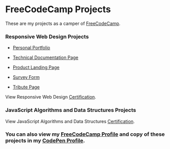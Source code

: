 # FreeCodeCamp Projects

These are my projects as a camper of [FreeCodeCamp](https://www.freecodecamp.org).

### Responsive Web Design Projects

- [Personal Portfolio](https://msforbes09.github.io/FCC-Project/PersonalPortfolio/)

- [Technical Documentation Page](https://msforbes09.github.io/FCC-Project/TechnicalDocumentationPage/)

- [Product Landing Page](https://msforbes09.github.io/FCC-Project/ProductLandingPage/)

- [Survey Form](https://msforbes09.github.io/FCC-Project/SurveyForm/)

- [Tribute Page](https://msforbes09.github.io/FCC-Project/TributePage/)

View Responsive Web Design [Certification](https://www.freecodecamp.org/certification/msforbes09/responsive-web-design).

### JavaScript Algorithms and Data Structures Projects

View JavaScript Algorithms and Data Structures [Certification](https://www.freecodecamp.org/certification/msforbes09/javascript-algorithms-and-data-structures).

### You can also view my [FreeCodeCamp Profile](https://www.freecodecamp.org/msforbes09) and copy of these projects in my [CodePen Profile](https://codepen.io/msforbes09/).
